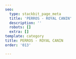 ```yaml
---
seo:
  type: stackbit_page_meta
  title: 'PERROS - ROYAL CANIN'
  description: ''
  robots: []
  extra: []
template: category
title: PERROS - ROYAL CANIN
order: '013'

---
```


